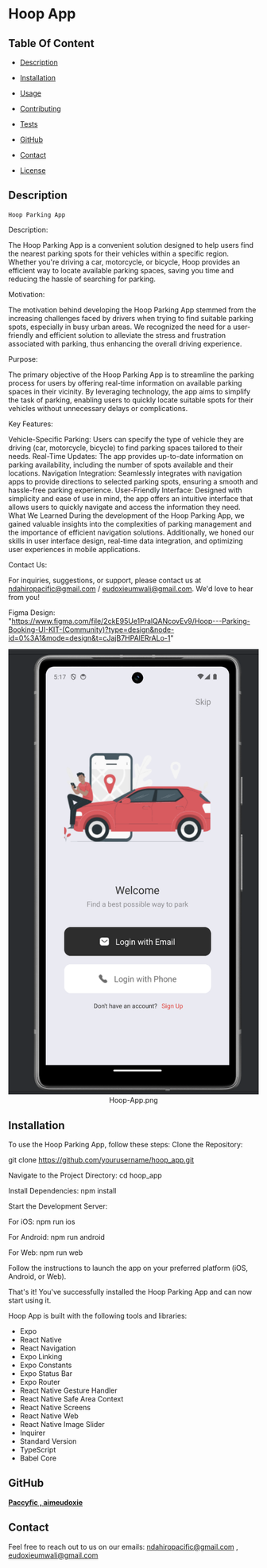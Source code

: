 # Hoop App
    
  ## Table Of Content

  - [Description](#description)
  
  - [Installation](#installation)
  - [Usage](#usage)
  - [Contributing](#contribution)
  - [Tests](#tests)
  - [GitHub](#github)
  - [Contact](#contact)
  - [License](#license)
  
  
  ## Description

    Hoop Parking App
Description: 

The Hoop Parking App is a convenient solution designed to help users find the nearest parking spots for their vehicles within a specific region. Whether you're driving a car, motorcycle, or bicycle, Hoop provides an efficient way to locate available parking spaces, saving you time and reducing the hassle of searching for parking.

Motivation: 

The motivation behind developing the Hoop Parking App stemmed from the increasing challenges faced by drivers when trying to find suitable parking spots, especially in busy urban areas. We recognized the need for a user-friendly and efficient solution to alleviate the stress and frustration associated with parking, thus enhancing the overall driving experience.

Purpose:

The primary objective of the Hoop Parking App is to streamline the parking process for users by offering real-time information on available parking spaces in their vicinity. By leveraging technology, the app aims to simplify the task of parking, enabling users to quickly locate suitable spots for their vehicles without unnecessary delays or complications.

Key Features:

Vehicle-Specific Parking: Users can specify the type of vehicle they are driving (car, motorcycle, bicycle) to find parking spaces tailored to their needs.
Real-Time Updates: The app provides up-to-date information on parking availability, including the number of spots available and their locations.
Navigation Integration: Seamlessly integrates with navigation apps to provide directions to selected parking spots, ensuring a smooth and hassle-free parking experience.
User-Friendly Interface: Designed with simplicity and ease of use in mind, the app offers an intuitive interface that allows users to quickly navigate and access the information they need.
What We Learned
During the development of the Hoop Parking App, we gained valuable insights into the complexities of parking management and the importance of efficient navigation solutions. Additionally, we honed our skills in user interface design, real-time data integration, and optimizing user experiences in mobile applications.

Contact Us:

For inquiries, suggestions, or support, please contact us at ndahiropacific@gmail.com / eudoxieumwali@gmail.com. We'd love to hear from you!


  Figma Design:
  "https://www.figma.com/file/2ckE95Ue1PralQANcovEv9/Hoop---Parking-Booking-UI-KIT-(Community)?type=design&node-id=0%3A1&mode=design&t=cJajB7HPAlERrALo-1"
  

  <p align="center">
    <img alt="Screenshot of Hoop Parking App interface" [Screenshot] src="./Hoop-App.png"><br>
  Hoop-App.png
  </p>
  

  ## Installation

To use the Hoop Parking App, follow these steps:
Clone the Repository:

git clone https://github.com/yourusername/hoop_app.git

Navigate to the Project Directory:
cd hoop_app

Install Dependencies:
npm install

Start the Development Server:

For iOS:
npm run ios

For Android:
npm run android

For Web:
npm run web

Follow the instructions to launch the app on your preferred platform (iOS, Android, or Web).

That's it! You've successfully installed the Hoop Parking App and can now start using it.

  


  
  Hoop App is built with the following tools and libraries: <ul><li>Expo</li> <li>React Native</li> <li>React Navigation</li> <li>Expo Linking</li> <li>Expo Constants</li> <li>Expo Status Bar</li> <li>Expo Router</li> <li>React Native Gesture Handler</li> <li>React Native Safe Area Context</li> <li>React Native Screens</li> <li>React Native Web</li> <li>React Native Image Slider</li> <li>Inquirer</li> <li>Standard Version</li> <li>TypeScript</li> <li>Babel Core</li></ul>
  



  

  ## GitHub

  <a href="https://github.com/Paccyfic , aimeudoxie"><strong>Paccyfic , aimeudoxie</a></strong>

  

  ## Contact

  Feel free to reach out to us on our emails:
  ndahiropacific@gmail.com  ,  eudoxieumwali@gmail.com


  

  
